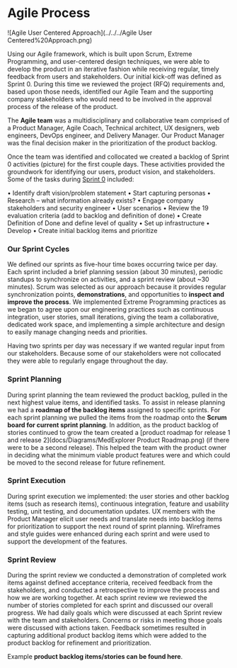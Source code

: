 # Agile Process
![Agile User Centered Approach](../../../Agile User Centered%20Approach.png)

Using our Agile framework, which is built upon Scrum, Extreme Programming, and user-centered design techniques, we were able to develop the product in an iterative fashion while receiving regular, timely feedback from users and stakeholders. Our initial kick-off was defined as Sprint 0. During this time we reviewed the project (RFQ) requirements and, based upon those needs, identified our Agile Team and the supporting company stakeholders who would need to be involved in the approval process of the release of the product.

The __Agile team__ was a multidisciplinary and collaborative team comprised of a Product Manager, Agile Coach, Technical architect, UX designers, web engineers, DevOps engineer, and Delivery Manager. Our Product Manager was the final decision maker in the prioritization of the product backlog.

Once the team was identified and collocated we created a backlog of Sprint 0 activities (picture) for the first couple days. These activities provided the groundwork for identifying our users, product vision, and stakeholders. Some of the tasks during [Sprint 0](docs/Pictures/Sprint0activities.jpg) included:

•	Identify draft vision/problem statement
•	Start capturing personas
•	Research – what information already exists?
•	Engage company stakeholders and security engineer
•	User scenarios
•	Review the  19 evaluation criteria (add to backlog and definition of done)
•	Create Definition of Done and define level of quality
•	Set up infrastructure
•	Develop 
•	Create initial backlog items and prioritize

### Our Sprint Cycles
We defined our sprints as five-hour time boxes occurring twice per day. Each sprint included a brief planning session (about 30 minutes), periodic standups to synchronize on activities, and a sprint review (about ~30 minutes). Scrum was selected as our approach because it provides regular synchronization points, __demonstrations__, and opportunities to __inspect and improve the process__. We implemented Extreme Programming practices as we began to agree upon our engineering practices such as continuous integration, user stories, small iterations, giving the team a collaborative, dedicated work space, and implementing a simple architecture and design to easily manage changing needs and priorities.

Having two sprints per day was necessary if we wanted regular input from our stakeholders. Because some of our stakeholders were not collocated they were able to regularly engage throughout the day. 

### Sprint Planning
During sprint planning the team reviewed the product backlog, pulled in the next highest value items, and identified tasks. To assist in release planning we had a __roadmap of the backlog items__ assigned to specific sprints. For each sprint planning we pulled the items from the roadmap onto the __Scrum board for current sprint planning__. In addition, as the product backlog of stories continued to grow the team created a [product roadmap for release 1 and release 2](docs/Diagrams/MedExplorer Product Roadmap.png) (if there were to be a second release). This helped the team with the product owner in deciding what the minimum viable product features were and which could be moved to the second release for future refinement. 

### Sprint Execution
During sprint execution we implemented: the user stories and other backlog items (such as research items), continuous integration, feature and usability testing, unit testing, and documentation updates. UX members with the Product Manager elicit user needs and translate needs into backlog items for prioritization to support the next round of sprint planning. Wireframes and style guides were enhanced during each sprint and were used to support the development of the features. 

### Sprint Review
During the sprint review we conducted a demonstration of completed work items against defined acceptance criteria, received feedback from the stakeholders, and conducted a retrospective to improve the process and how we are working together. At each sprint review we reviewed the number of stories completed for each sprint and discussed our overall progress. We had daily goals which were discussed at each Sprint review with the team and stakeholders. Concerns or risks in meeting those goals were discussed with actions taken. Feedback sometimes resulted in capturing additional product backlog items which were added to the product backlog for refinement and prioritization.

Example __product backlog items/stories can be found here__.
